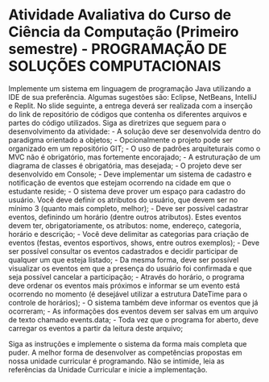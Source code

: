 <h1> Atividade Avaliativa do Curso de Ciência da Computação (Primeiro semestre) - PROGRAMAÇÃO DE SOLUÇÕES COMPUTACIONAIS </h1>


<p>Implemente um sistema em linguagem de programação Java utilizando a IDE de sua preferência. Algumas sugestões são: Eclipse, NetBeans, IntelliJ e Replit. No slide seguinte,  a entrega deverá ser realizada com a inserção do link de repositório de códigos que contenha os diferentes arquivos e partes do código utilizados.
Siga as diretrizes que seguem para o desenvolvimento da atividade:
- A solução deve ser desenvolvida dentro do paradigma orientado a objetos;
- Opcionalmente o projeto pode ser organizado em um repositório GIT;
- O uso de padrões arquiteturais como o MVC não é obrigatório, mas fortemente encorajado;
- A estruturação de um diagrama de classes é obrigatória, mas desejada;
- O projeto deve ser desenvolvido em Console;
 - Deve implementar um sistema de cadastro e notificação de eventos que estejam ocorrendo na cidade em que o estudante reside;
 - O sistema deve prover um espaço para cadastro do usuário. Você deve definir os atributos do usuário, que devem ser no mínimo 3 (quanto mais completo, melhor);
 - Deve ser possível cadastrar eventos, definindo um horário (dentre outros atributos). Estes eventos devem ter, obrigatoriamente, os atributos: nome, endereço, categoria, horário e descrição;
- Você deve delimitar as categorias para criação de eventos (festas, eventos esportivos, shows, entre outros exemplos);
 - Deve ser possível consultar os eventos cadastrados e decidir participar de qualquer um que esteja listado; 
- Da mesma forma, deve ser possível visualizar os eventos em que a presença do usuário foi confirmada e que seja possível cancelar a participação;
 - Através do horário, o programa deve ordenar os eventos mais próximos e informar se um evento está ocorrendo no momento (é desejável utilizar a estrutura DateTime para o controle de horários);
 - O sistema também deve informar os eventos que já ocorreram;
 - As informações dos eventos devem ser salvas em um arquivo de texto chamado events.data;
- Toda vez que o programa for aberto, deve carregar os eventos a partir da leitura deste arquivo; 

Siga as instruções e implemente o sistema da forma mais completa que puder. A melhor forma de desenvolver as competências propostas em nossa unidade curricular é programando. Não se intimide, leia as referências da Unidade Curricular e inicie a implementação. </p>

